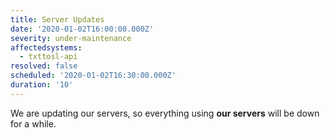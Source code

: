 ```yaml
---
title: Server Updates
date: '2020-01-02T16:00:00.000Z'
severity: under-maintenance
affectedsystems:
  - txttosl-api
resolved: false
scheduled: '2020-01-02T16:30:00.000Z'
duration: '10'
---
```

We are updating our servers, so everything using **our servers** will be down for a while.

<!--- language code: en -->

